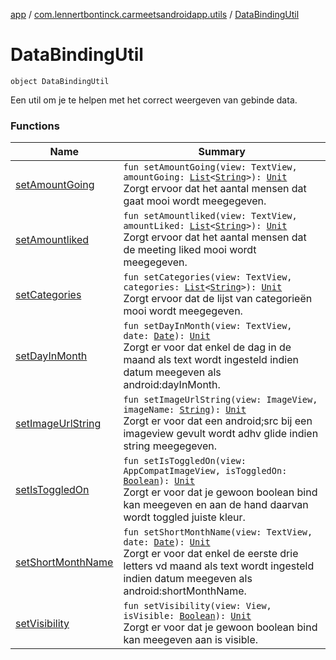 [app](../../index.md) / [com.lennertbontinck.carmeetsandroidapp.utils](../index.md) / [DataBindingUtil](./index.md)

# DataBindingUtil

`object DataBindingUtil`

Een util om je te helpen met het correct weergeven van gebinde data.

### Functions

| Name | Summary |
|---|---|
| [setAmountGoing](set-amount-going.md) | `fun setAmountGoing(view: TextView, amountGoing: `[`List`](https://kotlinlang.org/api/latest/jvm/stdlib/kotlin.collections/-list/index.html)`<`[`String`](https://kotlinlang.org/api/latest/jvm/stdlib/kotlin/-string/index.html)`>): `[`Unit`](https://kotlinlang.org/api/latest/jvm/stdlib/kotlin/-unit/index.html)<br>Zorgt ervoor dat het aantal mensen dat gaat mooi wordt meegegeven. |
| [setAmountliked](set-amountliked.md) | `fun setAmountliked(view: TextView, amountLiked: `[`List`](https://kotlinlang.org/api/latest/jvm/stdlib/kotlin.collections/-list/index.html)`<`[`String`](https://kotlinlang.org/api/latest/jvm/stdlib/kotlin/-string/index.html)`>): `[`Unit`](https://kotlinlang.org/api/latest/jvm/stdlib/kotlin/-unit/index.html)<br>Zorgt ervoor dat het aantal mensen dat de meeting liked mooi wordt meegegeven. |
| [setCategories](set-categories.md) | `fun setCategories(view: TextView, categories: `[`List`](https://kotlinlang.org/api/latest/jvm/stdlib/kotlin.collections/-list/index.html)`<`[`String`](https://kotlinlang.org/api/latest/jvm/stdlib/kotlin/-string/index.html)`>): `[`Unit`](https://kotlinlang.org/api/latest/jvm/stdlib/kotlin/-unit/index.html)<br>Zorgt ervoor dat de lijst van categorieën mooi wordt meegegeven. |
| [setDayInMonth](set-day-in-month.md) | `fun setDayInMonth(view: TextView, date: `[`Date`](http://docs.oracle.com/javase/6/docs/api/java/util/Date.html)`): `[`Unit`](https://kotlinlang.org/api/latest/jvm/stdlib/kotlin/-unit/index.html)<br>Zorgt er voor dat enkel de dag in de maand als text wordt ingesteld indien datum meegeven als android:dayInMonth. |
| [setImageUrlString](set-image-url-string.md) | `fun setImageUrlString(view: ImageView, imageName: `[`String`](https://kotlinlang.org/api/latest/jvm/stdlib/kotlin/-string/index.html)`): `[`Unit`](https://kotlinlang.org/api/latest/jvm/stdlib/kotlin/-unit/index.html)<br>Zorgt er voor dat een android;src bij een imageview gevult wordt adhv glide indien string meegegeven. |
| [setIsToggledOn](set-is-toggled-on.md) | `fun setIsToggledOn(view: AppCompatImageView, isToggledOn: `[`Boolean`](https://kotlinlang.org/api/latest/jvm/stdlib/kotlin/-boolean/index.html)`): `[`Unit`](https://kotlinlang.org/api/latest/jvm/stdlib/kotlin/-unit/index.html)<br>Zorgt er voor dat je gewoon boolean bind kan meegeven en aan de hand daarvan wordt toggled juiste kleur. |
| [setShortMonthName](set-short-month-name.md) | `fun setShortMonthName(view: TextView, date: `[`Date`](http://docs.oracle.com/javase/6/docs/api/java/util/Date.html)`): `[`Unit`](https://kotlinlang.org/api/latest/jvm/stdlib/kotlin/-unit/index.html)<br>Zorgt er voor dat enkel de eerste drie letters vd maand als text wordt ingesteld indien datum meegeven als android:shortMonthName. |
| [setVisibility](set-visibility.md) | `fun setVisibility(view: View, isVisible: `[`Boolean`](https://kotlinlang.org/api/latest/jvm/stdlib/kotlin/-boolean/index.html)`): `[`Unit`](https://kotlinlang.org/api/latest/jvm/stdlib/kotlin/-unit/index.html)<br>Zorgt er voor dat je gewoon boolean bind kan meegeven aan is visible. |
